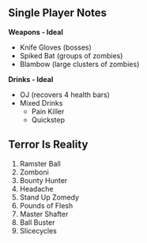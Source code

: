 
## Single Player Notes

**Weapons - Ideal**  
 - Knife Gloves (bosses)  
 - Spiked Bat (groups of zombies)  
 - Blambow (large clusters of zombies)  

**Drinks - Ideal**  
 - OJ (recovers 4 health bars)
 - Mixed Drinks
	 - Pain Killer
	 - Quickstep

## Terror Is Reality

1. Ramster Ball  
2. Zomboni 
3. Bounty Hunter  
4. Headache  
5. Stand Up Zomedy  
6. Pounds of Flesh  
7. Master Shafter  
8. Ball Buster  
9. Slicecycles  